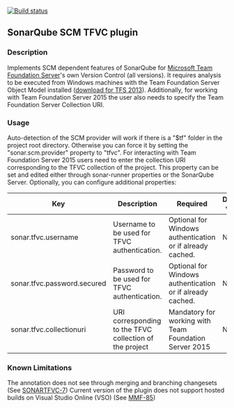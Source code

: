 [![Build status](https://ci.appveyor.com/api/projects/status/s2ko8rmp4iy9gq5n/branch/master?svg=true)](https://ci.appveyor.com/project/SonarSource/sonar-scm-tfvc/branch/master)

## SonarQube SCM TFVC plugin
### Description
Implements SCM dependent features of SonarQube for [Microsoft Team Foundation Server](http://en.wikipedia.org/wiki/Team_Foundation_Server)'s own Version Control (all versions).
It requires analysis to be executed from Windows machines with the Team Foundation Server Object Model installed ([download for TFS 2013](https://visualstudiogallery.msdn.microsoft.com/3278bfa7-64a7-4a75-b0da-ec4ccb8d21b6)). Additionally, for working with Team Foundation Server 2015 the user also needs to specify the Team Foundation Server Collection URI.
### Usage
Auto-detection of the SCM provider will work if there is a "$tf" folder in the project root directory. Otherwise you can force it by setting the "sonar.scm.provider" property to "tfvc".
For interacting with Team Foundation Server 2015 users need to enter the collection URI corresponding to the TFVC collection of the project. This property can be set and edited either through sonar-runner properties or the SonarQube Server.
Optionally, you can configure additional properties:

| Key | Description | Required | Default value |
| --- | --- | --- | --- |
| sonar.tfvc.username | Username to be used for TFVC authentication. | Optional for Windows authentication or if already cached. | None |
| sonar.tfvc.password.secured | Password to be used for TFVC authentication. | Optional for Windows authentication or if already cached. | None |
| sonar.tfvc.collectionuri | URI corresponding to the TFVC collection of the project | Mandatory for working with Team Foundation Server 2015 | None |

### Known Limitations
The annotation does not see through merging and branching changesets (See [SONARTFVC-7](https://jira.sonarsource.com/browse/SONARTFVC-7))
Current version of the plugin does not support hosted builds on Visual Studio Online (VSO) (See [MMF-85](https://jira.sonarsource.com/browse/MMF-85))
